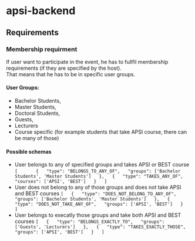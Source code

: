 # apsi-backend

## Requirements

### Membership requirment
If user want to participate in the event, he has to fullfil membership requirements (if they are specified by the host).  
That means that he has to be in specific user groups.

#### User Groups:
* Bachelor Students,
* Master Students,
* Doctoral Students,
* Guests,
* Lecturers
* Course specific (for example students that take APSI course, there can be many of those)


#### Possible schemas
* User belongs to any of specified groups and takes APSI or BEST course
``
[      
  {  
    "type": "BELONGS_TO_ANY_OF",  
    "groups": ['Bachelor Students', 'Master Students']  
  },  
  {  
    "type": "TAKES_ANY_OF",  
    "courses": ['APSI', 'BEST']  
  }  
]  
``
* User does not belong to any of those groups and does not take APSI and BEST courses
``
[  
  {  
    "type": "DOES_NOT_BELONG_TO_ANY_OF",  
    "groups": ['Bachelor Students', 'Master Students']  
  },  
  {  
    "type": "DOES_NOT_TAKE_ANY_OF",  
    "groups": ['APSI', 'BEST']  
  }  
]  
``
* User belongs to execatly those groups and take both APSI and BEST courses
``
[  
  {  
    "type": "BELONGS_EXACTLY_TO",  
    "groups": ['Guests', 'Lecturers']  
  },  
  {  
    "type": "TAKES_EXACTLY_THOSE",  
    "groups": ['APSI', 'BEST']  
  }  
]  
``
